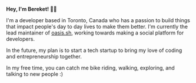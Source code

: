 **Hey, I'm Bereket! 👋🏽**

I'm a developer based in Toronto, Canada who has a passion to build things that impact people's day to day lives to make them better. I'm currently the lead maintainer of [oasis.sh](https://oasis.sh), working towards making a social platform for developers.

In the future, my plan is to start a tech startup to bring my love of coding and entrepreneurship together.

In my free time, you can catch me bike riding, walking, exploring, and talking to new people :) <br>
